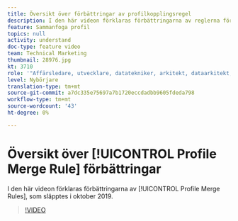 ```yaml
---
title: Översikt över förbättringar av profilkopplingsregel
description: I den här videon förklaras förbättringarna av reglerna för profilsammanfogning som släpptes i oktober 2019.
feature: Sammanfoga profil
topics: null
activity: understand
doc-type: feature video
team: Technical Marketing
thumbnail: 28976.jpg
kt: 3710
role: '"Affärsledare, utvecklare, datatekniker, arkitekt, dataarkitekt, administratör, ledare"'
level: Nybörjare
translation-type: tm+mt
source-git-commit: a7dc335e75697a7b1720eccdadbb9605fdeda798
workflow-type: tm+mt
source-wordcount: '43'
ht-degree: 0%

---
```



# Översikt över [!UICONTROL Profile Merge Rule] förbättringar

I den här videon förklaras förbättringarna av [!UICONTROL Profile Merge Rules], som släpptes i oktober 2019.

>[!VIDEO](https://video.tv.adobe.com/v/28976/?quality=12)
